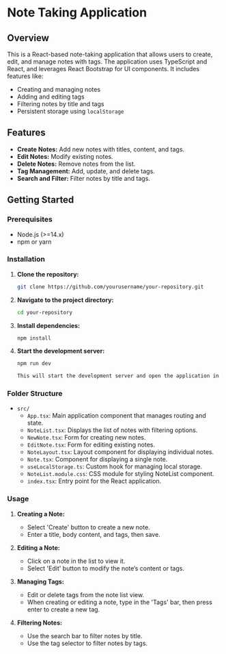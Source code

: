 # Note Taking Application

## Overview

This is a React-based note-taking application that allows users to create, edit, and manage notes with tags. The application uses TypeScript and React, and leverages React Bootstrap for UI components. It includes features like:

- Creating and managing notes
- Adding and editing tags
- Filtering notes by title and tags
- Persistent storage using `localStorage`

## Features

- **Create Notes:** Add new notes with titles, content, and tags.
- **Edit Notes:** Modify existing notes.
- **Delete Notes:** Remove notes from the list.
- **Tag Management:** Add, update, and delete tags.
- **Search and Filter:** Filter notes by title and tags.

## Getting Started

### Prerequisites

- Node.js (>=14.x)
- npm or yarn

### Installation

1. **Clone the repository:**

    ```bash
    git clone https://github.com/yourusername/your-repository.git
    ```

2. **Navigate to the project directory:**

    ```bash
    cd your-repository
    ```

3. **Install dependencies:**

    ```bash
    npm install

4. **Start the development server:**

    ```bash
    npm run dev

    This will start the development server and open the application in your default browser.

### Folder Structure

- `src/`
  - `App.tsx`: Main application component that manages routing and state.
  - `NoteList.tsx`: Displays the list of notes with filtering options.
  - `NewNote.tsx`: Form for creating new notes.
  - `EditNote.tsx`: Form for editing existing notes.
  - `NoteLayout.tsx`: Layout component for displaying individual notes.
  - `Note.tsx`: Component for displaying a single note.
  - `useLocalStorage.ts`: Custom hook for managing local storage.
  - `NoteList.module.css`: CSS module for styling NoteList component.
  - `index.tsx`: Entry point for the React application.

### Usage

1. **Creating a Note:**
   - Select 'Create' button to create a new note.
   - Enter a title, body content, and tags, then save.

2. **Editing a Note:**
   - Click on a note in the list to view it.
   - Select 'Edit' button to modify the note’s content or tags.

3. **Managing Tags:**
   - Edit or delete tags from the note list view.
   - When creating or editing a note, type in the 'Tags' bar, then press enter to create a new tag.

4. **Filtering Notes:**
   - Use the search bar to filter notes by title.
   - Use the tag selector to filter notes by tags.
